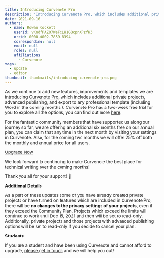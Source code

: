 ```yaml
---
title: Introducing Curvenote Pro
description: 'Introducing Curvenote Pro, which includes additional private projects, advanced publishing, and export to any professional template.'
date: 2021-09-16
authors:
  - name: Rowan Cockett
    userId: vKndfPAZO7WeFxLH1GQcpnXPzfH3
    orcid: 0000-0002-7859-8394
    corresponding: null
    email: null
    roles: null
    affiliations:
      - Curvenote
tags:
  - update
  - editor
thumbnail: thumbnails/introducing-curvenote-pro.png
---
```


As we continue to add new features, improvements and templates we are introducing [Curvenote Pro](https://curvenote.com/pricing), which includes additional private projects, advanced publishing, and export to any professional template (including Word in the coming months!). Curvenote Pro has a two-week free trial for you to explore all the options, you can find out more [here](https://curvenote.com/pricing).

For the fantastic community members that have supported us along our journey so far, we are offering an additional six months free on our annual plan, you can claim that any time in the next month by visiting your settings in Curvenote. Also, for the coming two months we will offer 25% off both the monthly and annual price for all users.

[Upgrade Now](https://curvenote.com/profile?upgrade=true)

We look forward to continuing to make Curvenote the best place for technical writing over the coming months!

Thank you all for your support! 🚀

**Additional Details**

As a part of these updates some of you have already created private projects or have turned on features which are included in Curvenote Pro, there will be **no changes to the privacy settings of your projects**, even if they exceed the Community Plan. Projects which exceed the limits will continue to work until Dec 15, 2021 and then will be set to read-only. Additionally, private projects and those projects with advanced publishing options will be set to read-only if you decide to cancel your plan.

**Students**

If you are a student and have been using Curvenote and cannot afford to upgrade, [please get in touch](https://curvenote.com/contact) and we will help you out!

